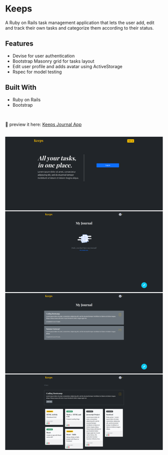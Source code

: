# Keeps

A Ruby on Rails task management application that lets the user add, edit and track their own tasks and categorize them according to their status.

## Features
* Devise for user authentication
* Bootstrap Masonry grid for tasks layout
* Edit user profile and adds avatar using ActiveStorage
* Rspec for model testing

## Built With

* Ruby on Rails
* Bootstrap
<br>

💾 preview it here: [Keeps Journal App](https://keeps-journal.herokuapp.com/)

<br>
<img src="https://github.com/lyndoncortez/keeps/blob/main/README_pictures/d.png?raw=true">
<img src="https://github.com/lyndoncortez/keeps/blob/main/README_pictures/c.png?raw=true">
<img src="https://github.com/lyndoncortez/keeps/blob/main/README_pictures/b.png?raw=true">
<img src="https://github.com/lyndoncortez/keeps/blob/main/README_pictures/a.png?raw=true">
